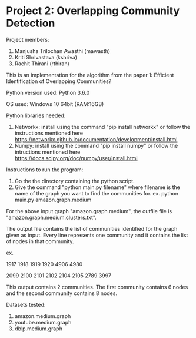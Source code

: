 # Project 2: Overlapping Community Detection
Project members:
1. Manjusha Trilochan Awasthi (mawasth)
2. Kriti Shrivastava (kshriva)
3. Rachit Thirani (rthiran)

This is an implementation for the algorithm from the paper 1: Efficient Identification of Overlapping
Communities?

Python version used: Python 3.6.0

OS used: Windows 10 64bit (RAM:16GB)

Python libraries needed:

1. Networkx: install using the command "pip install networkx" or follow the instructions mentioned here https://networkx.github.io/documentation/development/install.html
2. Numpy: install using the command "pip install numpy" or follow the intructions mentioned here https://docs.scipy.org/doc/numpy/user/install.html

Instructions to run the program:
1. Go the the directory containing the python script.
2. Give the command "python main.py filename" where filename is the name of the graph you want to find the communities for.
   ex. python main.py amazon.graph.medium

For the above input graph "amazon.graph.medium", the outfile file is "amazon.graph.medium.clusters.txt".

The output file contains the list of communities identified for the graph given as input.
Every line represents one community and it contains the list of nodes in that community.

ex. 

1917 1918 1919 1920 4906 4980 

2099 2100 2101 2102 2104 2105 2789 3997 

This output contains 2 communities. The first community contains 6 nodes and the second community contains 8 nodes.

Datasets tested:

1. amazon.medium.graph
2. youtube.medium.graph
3. dblp.medium.graph
